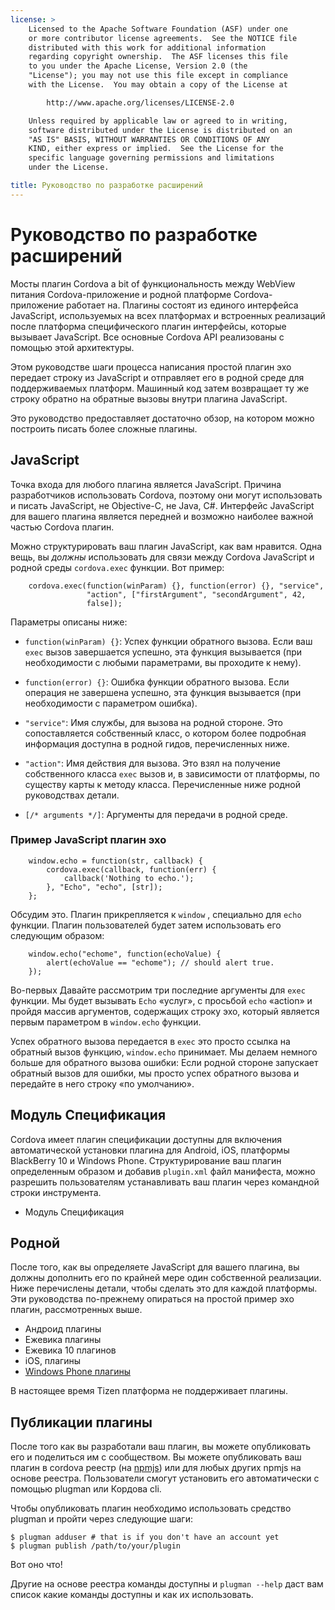 ```yaml
---
license: >
    Licensed to the Apache Software Foundation (ASF) under one
    or more contributor license agreements.  See the NOTICE file
    distributed with this work for additional information
    regarding copyright ownership.  The ASF licenses this file
    to you under the Apache License, Version 2.0 (the
    "License"); you may not use this file except in compliance
    with the License.  You may obtain a copy of the License at

        http://www.apache.org/licenses/LICENSE-2.0

    Unless required by applicable law or agreed to in writing,
    software distributed under the License is distributed on an
    "AS IS" BASIS, WITHOUT WARRANTIES OR CONDITIONS OF ANY
    KIND, either express or implied.  See the License for the
    specific language governing permissions and limitations
    under the License.

title: Руководство по разработке расширений
---
```


# Руководство по разработке расширений

Мосты плагин Cordova a bit of функциональность между WebView питания Cordova-приложение и родной платформе Cordova-приложение работает на. Плагины состоят из единого интерфейса JavaScript, используемых на всех платформах и встроенных реализаций после платформа специфического плагин интерфейсы, которые вызывает JavaScript. Все основные Cordova API реализованы с помощью этой архитектуры.

Этом руководстве шаги процесса написания простой плагин эхо передает строку из JavaScript и отправляет его в родной среде для поддерживаемых платформ. Машинный код затем возвращает ту же строку обратно на обратные вызовы внутри плагина JavaScript.

Это руководство предоставляет достаточно обзор, на котором можно построить писать более сложные плагины.

## JavaScript

Точка входа для любого плагина является JavaScript. Причина разработчиков использовать Cordova, поэтому они могут использовать и писать JavaScript, не Objective-C, не Java, C#. Интерфейс JavaScript для вашего плагина является передней и возможно наиболее важной частью Cordova плагин.

Можно структурировать ваш плагин JavaScript, как вам нравится. Одна вещь, вы *должны* использовать для связи между Cordova JavaScript и родной среды `cordova.exec` функции. Вот пример:

        cordova.exec(function(winParam) {}, function(error) {}, "service",
                     "action", ["firstArgument", "secondArgument", 42,
                     false]);
    

Параметры описаны ниже:

*   `function(winParam) {}`: Успех функции обратного вызова. Если ваш `exec` вызов завершается успешно, эта функция вызывается (при необходимости с любыми параметрами, вы проходите к нему).

*   `function(error) {}`: Ошибка функции обратного вызова. Если операция не завершена успешно, эта функция вызывается (при необходимости с параметром ошибка).

*   `"service"`: Имя службы, для вызова на родной стороне. Это сопоставляется собственный класс, о котором более подробная информация доступна в родной гидов, перечисленных ниже.

*   `"action"`: Имя действия для вызова. Это взял на получение собственного класса `exec` вызов и, в зависимости от платформы, по существу карты к методу класса. Перечисленные ниже родной руководствах детали.

*   `[/* arguments */]`: Аргументы для передачи в родной среде.

### Пример JavaScript плагин эхо

        window.echo = function(str, callback) {
            cordova.exec(callback, function(err) {
                callback('Nothing to echo.');
            }, "Echo", "echo", [str]);
        };
    

Обсудим это. Плагин прикрепляется к `window` , специально для `echo` функции. Плагин пользователей будет затем использовать его следующим образом:

        window.echo("echome", function(echoValue) {
            alert(echoValue == "echome"); // should alert true.
        });
    

Во-первых Давайте рассмотрим три последние аргументы для `exec` функции. Мы будет вызывать `Echo` «услуг», с просьбой `echo` «action» и пройдя массив аргументов, содержащих строку эхо, который является первым параметром в `window.echo` функции.

Успех обратного вызова передается в `exec` это просто ссылка на обратный вызов функцию, `window.echo` принимает. Мы делаем немного больше для обратного вызова ошибки: Если родной стороне запускает обратный вызов для ошибки, мы просто успех обратного вызова и передайте в него строку «по умолчанию».

## Модуль Спецификация

Cordova имеет плагин спецификации доступны для включения автоматической установки плагина для Android, iOS, платформы BlackBerry 10 и Windows Phone. Структурирование ваш плагин определенным образом и добавив `plugin.xml` файл манифеста, можно разрешить пользователям устанавливать ваш плагин через командной строки инструмента.

*   Модуль Спецификация

## Родной

После того, как вы определяете JavaScript для вашего плагина, вы должны дополнить его по крайней мере один собственной реализации. Ниже перечислены детали, чтобы сделать это для каждой платформы. Эти руководства по-прежнему опираться на простой пример эхо плагин, рассмотренных выше.

*   Андроид плагины
*   Ежевика плагины
*   Ежевика 10 плагинов
*   iOS, плагины
*   [Windows Phone плагины](../../platforms/wp8/plugin.html)

В настоящее время Tizen платформа не поддерживает плагины.

## Публикации плагины

После того как вы разработали ваш плагин, вы можете опубликовать его и поделиться им с сообществом. Вы можете опубликовать ваш плагин в cordova реестр (на [npmjs][1]) или для любых других npmjs на основе реестра. Пользователи смогут установить его автоматически с помощью plugman или Кордова cli.

 [1]: https://github.com/isaacs/npmjs.org

Чтобы опубликовать плагин необходимо использовать средство plugman и пройти через следующие шаги:

    $ plugman adduser # that is if you don't have an account yet
    $ plugman publish /path/to/your/plugin
    

Вот оно что!

Другие на основе реестра команды доступны и `plugman --help` даст вам список какие команды доступны и как их использовать.